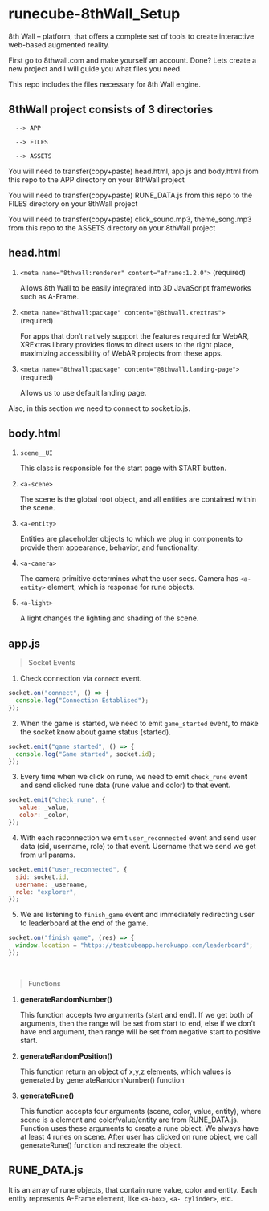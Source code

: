 # runecube-8thWall_Setup
8th Wall – platform, that offers a complete set of tools to create interactive web-based augmented reality.

First go to 8thwall.com and make yourself an account. Done? Lets create a new project and I will guide you what files you need. 

This repo includes the files necessary for 8th Wall engine. 

## 8thWall project consists of 3 directories
      --> APP

      --> FILES

      --> ASSETS

You will need to transfer(copy+paste) head.html, app.js and body.html from this repo to the APP directory on your 8thWall project

You will need to transfer(copy+paste) RUNE_DATA.js from this repo to the FILES directory on your 8thWall project

You will need to transfer(copy+paste) click_sound.mp3, theme_song.mp3 from this repo to the ASSETS directory on your 8thWall project


## head.html
1.	```<meta name="8thwall:renderer" content="aframe:1.2.0">```               (required)

      Allows 8th Wall to be easily integrated into 3D JavaScript frameworks such as A-Frame.

2.	```<meta name="8thwall:package" content="@8thwall.xrextras"> ```          (required)

      For apps that don’t natively support the features required for WebAR, XRExtras library provides flows to direct users to the right place, maximizing accessibility of WebAR projects from these apps.

3.	```<meta name="8thwall:package" content="@8thwall.landing-page"> ```      (required)

      Allows us to use default landing page.

Also, in this section we need to connect to socket.io.js.

## body.html
1.	```scene__UI```

      This class is responsible for the start page with START button.

2.	```<a-scene> ```

      The scene is the global root object, and all entities are contained within the scene.

3.	```<a-entity> ```

      Entities are placeholder objects to which we plug in components to provide them appearance, behavior, and functionality.

4.	```<a-camera>```

      The camera primitive determines what the user sees. Camera has  ```<a-entity>``` element, which is response for rune objects.
  
5.	```<a-light>```
  
      A light changes the lighting and shading of the scene.

## app.js
> Socket Events
1.	Сheck connection via ```connect``` event.
``` javascript            
socket.on("connect", () => {
  console.log("Connection Establised");
});
```            
2.	When the game is started, we need to emit ```game_started``` event, to make the socket know about game status (started).
``` javascript
socket.emit("game_started", () => {
  console.log("Game started", socket.id);
});
```
3.	Every time when we click on rune, we need to emit ```check_rune``` event and send clicked rune data (rune value and color) to that event.
``` javascript
socket.emit("check_rune", {
   value: _value,
   color: _color,
});
```
4.	With each reconnection we emit ```user_reconnected``` event and send user data (sid, username, role) to that event. Username that we send we get from url params.
``` javascript
socket.emit("user_reconnected", {
  sid: socket.id,
  username: _username,
  role: "explorer",
});
```
5.	We are listening to ```finish_game``` event and immediately redirecting user to leaderboard at the end of the game.
``` javascript
socket.on("finish_game", (res) => {
  window.location = "https://testcubeapp.herokuapp.com/leaderboard";
});
```

<br/>

> Functions
1.	**generateRandomNumber()**
  
    This function accepts two arguments (start and end). If we get both of arguments, then the range will be set from start to end, else if we don’t have end argument, then range will be set from negative start to positive start.

2.	**generateRandomPosition()**
  
    This function return an object of x,y,z elements, which values is generated by generateRandomNumber() function

3.	**generateRune()**
  
    This function accepts four arguments (scene, color, value, entity), where scene is a <a-scene> element and color/value/entity are from RUNE_DATA.js. Function uses these arguments to create a rune object. We always have at least 4 runes on scene. After user has clicked on rune object, we call generateRune() function and recreate the object. 


## RUNE_DATA.js
It is an array of rune objects, that contain rune value, color and entity. Each entity represents A-Frame element, like ```<a-box>```, ```<a- cylinder>```, etc.
